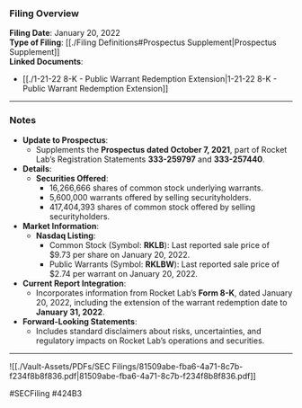 ### Filing Overview

**Filing Date**: January 20, 2022  
**Type of Filing**: [[./Filing Definitions#Prospectus Supplement|Prospectus Supplement]]  
**Linked Documents**:
- [[./1-21-22 8-K - Public Warrant Redemption Extension|1-21-22 8-K - Public Warrant Redemption Extension]]

---
### Notes

- **Update to Prospectus**:
    - Supplements the **Prospectus dated October 7, 2021**, part of Rocket Lab’s Registration Statements **333-259797** and **333-257440**.
- **Details**:
    - **Securities Offered**:
        - 16,266,666 shares of common stock underlying warrants.
        - 5,600,000 warrants offered by selling securityholders.
        - 417,404,393 shares of common stock offered by selling securityholders.
- **Market Information**:
    - **Nasdaq Listing**:
        - Common Stock (Symbol: **RKLB**): Last reported sale price of $9.73 per share on January 20, 2022.
        - Public Warrants (Symbol: **RKLBW**): Last reported sale price of $2.74 per warrant on January 20, 2022.
- **Current Report Integration**:
    - Incorporates information from Rocket Lab’s **Form 8-K**, dated January 20, 2022, including the extension of the warrant redemption date to **January 31, 2022**.
- **Forward-Looking Statements**:
    - Includes standard disclaimers about risks, uncertainties, and regulatory impacts on Rocket Lab’s operations and securities.

---

![[./Vault-Assets/PDFs/SEC Filings/81509abe-fba6-4a71-8c7b-f234f8b8f836.pdf|81509abe-fba6-4a71-8c7b-f234f8b8f836.pdf]]

#SECFiling #424B3